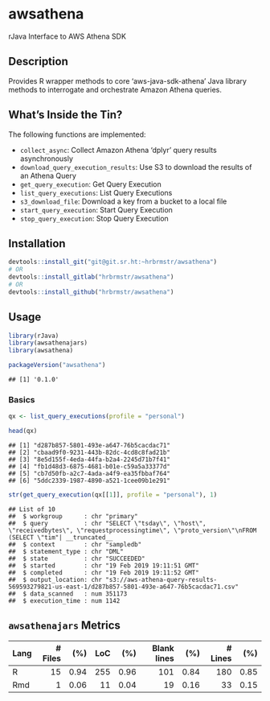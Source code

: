 
# awsathena

rJava Interface to AWS Athena SDK

## Description

Provides R wrapper methods to core ‘aws-java-sdk-athena’ Java library
methods to interrogate and orchestrate Amazon Athena queries.

## What’s Inside the Tin?

The following functions are implemented:

  - `collect_async`: Collect Amazon Athena ‘dplyr’ query results
    asynchronously
  - `download_query_execution_results`: Use S3 to download the results
    of an Athena Query
  - `get_query_execution`: Get Query Execution
  - `list_query_executions`: List Query Executions
  - `s3_download_file`: Download a key from a bucket to a local file
  - `start_query_execution`: Start Query Execution
  - `stop_query_execution`: Stop Query Execution

## Installation

``` r
devtools::install_git("git@git.sr.ht:~hrbrmstr/awsathena")
# OR
devtools::install_gitlab("hrbrmstr/awsathena")
# OR
devtools::install_github("hrbrmstr/awsathena")
```

## Usage

``` r
library(rJava)
library(awsathenajars)
library(awsathena)

packageVersion("awsathena")
```

    ## [1] '0.1.0'

### Basics

``` r
qx <- list_query_executions(profile = "personal")

head(qx)
```

    ## [1] "d287b857-5801-493e-a647-76b5cacdac71"
    ## [2] "cbaad9f0-9231-443b-82dc-4cd8c8fad21b"
    ## [3] "8e5d155f-4eda-44fa-b2a4-2245d71b7f41"
    ## [4] "fb1d48d3-6875-4681-b01e-c59a5a33377d"
    ## [5] "cb7d50fb-a2c7-4ada-a4f9-ea35fbbaf764"
    ## [6] "5ddc2339-1987-4890-a521-1cee09b1e291"

``` r
str(get_query_execution(qx[[1]], profile = "personal"), 1)
```

    ## List of 10
    ##  $ workgroup      : chr "primary"
    ##  $ query          : chr "SELECT \"tsday\", \"host\", \"receivedbytes\", \"requestprocessingtime\", \"proto_version\"\nFROM (SELECT \"tim"| __truncated__
    ##  $ context        : chr "sampledb"
    ##  $ statement_type : chr "DML"
    ##  $ state          : chr "SUCCEEDED"
    ##  $ started        : chr "19 Feb 2019 19:11:51 GMT"
    ##  $ completed      : chr "19 Feb 2019 19:11:52 GMT"
    ##  $ output_location: chr "s3://aws-athena-query-results-569593279821-us-east-1/d287b857-5801-493e-a647-76b5cacdac71.csv"
    ##  $ data_scanned   : num 351173
    ##  $ execution_time : num 1142

## `awsathenajars` Metrics

| Lang | \# Files |  (%) | LoC |  (%) | Blank lines |  (%) | \# Lines |  (%) |
| :--- | -------: | ---: | --: | ---: | ----------: | ---: | -------: | ---: |
| R    |       15 | 0.94 | 255 | 0.96 |         101 | 0.84 |      180 | 0.85 |
| Rmd  |        1 | 0.06 |  11 | 0.04 |          19 | 0.16 |       33 | 0.15 |
